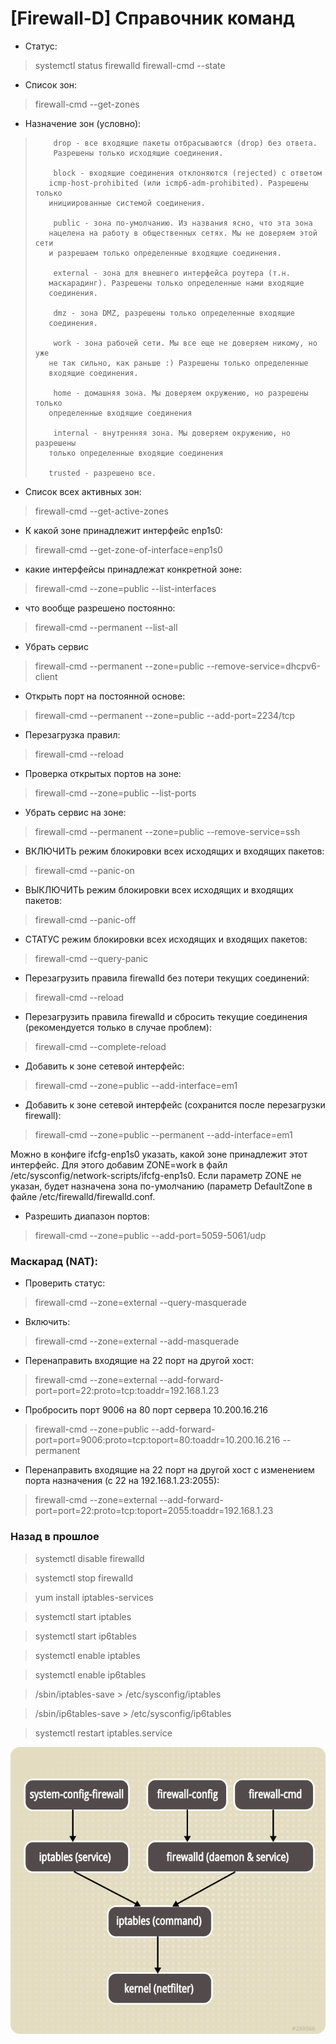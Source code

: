 # [Firewall-D] Справочник команд


 - Статус:
> systemctl status firewalld
> firewall-cmd --state

- Список зон:

> firewall-cmd --get-zones

- Назначение зон (условно):
  

>         drop - все входящие пакеты отбрасываются (drop) без ответа.    
>         Разрешены только исходящие соединения.
>        
>         block - входящие соединения отклоняются (rejected) с ответом
>        icmp-host-prohibited (или icmp6-adm-prohibited). Разрешены только
>        инициированные системой соединения.
>        
>         public - зона по-умолчанию. Из названия ясно, что эта зона
>        нацелена на работу в общественных сетях. Мы не доверяем этой сети
>        и разрешаем только определенные входящие соединения.
>        
>         external - зона для внешнего интерфейса роутера (т.н.
>        маскарадинг). Разрешены только определенные нами входящие
>        соединения.
>        
>         dmz - зона DMZ, разрешены только определенные входящие
>        соединения.
>        
>         work - зона рабочей сети. Мы все еще не доверяем никому, но уже
>        не так сильно, как раньше :) Разрешены только определенные
>        входящие соединения.
>        
>         home - домашняя зона. Мы доверяем окружению, но разрешены только
>        определенные входящие соединения
>        
>         internal - внутренняя зона. Мы доверяем окружению, но разрешены
>        только определенные входящие соединения
>        
>        trusted - разрешено все.

- Список всех активных зон:

> firewall-cmd --get-active-zones

- К какой зоне принадлежит интерфейс enp1s0:
> firewall-cmd --get-zone-of-interface=enp1s0

- какие интерфейсы принадлежат конкретной зоне:

> firewall-cmd --zone=public --list-interfaces

- что вообще разрешено постоянно:

> firewall-cmd --permanent --list-all

- Убрать сервис
> firewall-cmd --permanent --zone=public --remove-service=dhcpv6-client

- Открыть порт на постоянной основе:

> firewall-cmd --permanent --zone=public --add-port=2234/tcp

- Перезагрузка правил:

> firewall-cmd --reload

- Проверка открытых портов на зоне:

> firewall-cmd --zone=public --list-ports

- Убрать сервис на зоне:

> firewall-cmd --permanent --zone=public --remove-service=ssh

- ВКЛЮЧИТЬ режим блокировки всех исходящих и входящих пакетов:

> firewall-cmd --panic-on

- ВЫКЛЮЧИТЬ режим блокировки всех исходящих и входящих пакетов:

> firewall-cmd --panic-off

- СТАТУС режим блокировки всех исходящих и входящих пакетов:

> firewall-cmd --query-panic

- Перезагрузить правила firewalld без потери текущих соединений:
> firewall-cmd --reload

- Перезагрузить правила firewalld и сбросить текущие соединения (рекомендуется только в случае проблем):
> firewall-cmd --complete-reload

- Добавить к зоне сетевой интерфейс:
> firewall-cmd --zone=public --add-interface=em1

- Добавить к зоне сетевой интерфейс (сохранится после перезагрузки firewall):
> firewall-cmd --zone=public --permanent --add-interface=em1

Можно в конфиге ifcfg-enp1s0 указать, какой зоне принадлежит этот интерфейс. Для этого добавим ZONE=work в файл /etc/sysconfig/network-scripts/ifcfg-enp1s0. Если параметр ZONE не указан, будет назначена зона по-умолчанию (параметр DefaultZone в файле /etc/firewalld/firewalld.conf.

- Разрешить диапазон портов:
> firewall-cmd --zone=public --add-port=5059-5061/udp

### Маскарад (NAT):
- Проверить статус:
> firewall-cmd --zone=external --query-masquerade

- Включить:
> firewall-cmd --zone=external --add-masquerade

- Перенаправить входящие на 22 порт на другой хост:
> firewall-cmd --zone=external --add-forward-port=port=22:proto=tcp:toaddr=192.168.1.23

- Пробросить порт 9006 на 80 порт сервера 10.200.16.216
> firewall-cmd --zone=public --add-forward-port=port=9006:proto=tcp:toport=80:toaddr=10.200.16.216 --permanent

- Перенаправить входящие на 22 порт на другой хост с изменением порта назначения (с 22 на 192.168.1.23:2055):
> firewall-cmd --zone=external --add-forward-port=port=22:proto=tcp:toport=2055:toaddr=192.168.1.23

### Назад в прошлое

> systemctl disable firewalld

> systemctl stop firewalld

> yum install iptables-services

> systemctl start iptables

> systemctl start ip6tables

> systemctl enable iptables

> systemctl enable ip6tables

> /sbin/iptables-save > /etc/sysconfig/iptables

> /sbin/ip6tables-save > /etc/sysconfig/ip6tables

> systemctl restart iptables.service

![Firewalld-image](18/1.png)
